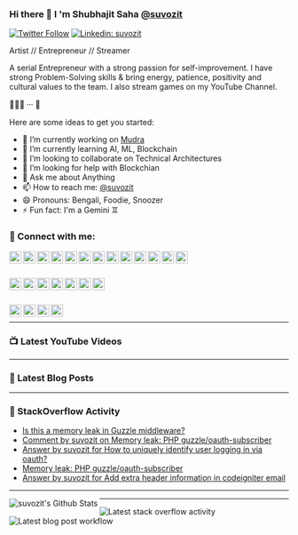 ### Hi there 👋 I 'm Shubhajit Saha [@suvozit][website]

[![Twitter Follow](https://img.shields.io/twitter/follow/_staticvoid?label=Follow)](https://twitter.com/suvozit)
[![Linkedin: suvozit](https://img.shields.io/badge/-Shubhajit%20Saha-blue?style=flat-square&logo=Linkedin&logoColor=white&link=https://www.linkedin.com/in/suvozit/)](https://www.linkedin.com/in/suvozit/)

Artist // Entrepreneur // Streamer

A serial Entrepreneur with a strong passion for self-improvement. I have strong Problem-Solving skills & bring energy, patience, positivity and cultural values to the team. I also stream games on my YouTube Channel.

🙇🏼‍♂️ ⸱⸱⸱ 🤖

Here are some ideas to get you started:

- 🔭 I’m currently working on [Mudra](https://www.mudra.club)
- 🌱 I’m currently learning AI, ML, Blockchain
- 👯 I’m looking to collaborate on Technical Architectures
- 🤔 I’m looking for help with Blockchian
- 💬 Ask me about Anything
- 📫 How to reach me: [@suvozit][twitter]
- 😄 Pronouns: Bengali, Foodie, Snoozer
- ⚡ Fun fact: I'm a Gemini ♊️

### 🦉 Connect with me:

[<img align="left" alt="www.shubhajitsaha.com" width="22px" src="https://cdn.jsdelivr.net/npm/simple-icons@v3/icons/rss.svg" />][website]
[<img align="left" alt="suvozit | ACM" width="22px" src="https://cdn.jsdelivr.net/npm/simple-icons@v3/icons/acm.svg" />][acm]

[<img align="left" alt="suvozit | Facebook" width="22px" src="https://cdn.jsdelivr.net/npm/simple-icons@v3/icons/facebook.svg" />][facebook]
[<img align="left" alt="suvozit | Flickr" width="22px" src="https://cdn.jsdelivr.net/npm/simple-icons@v3/icons/flickr.svg" />][flickr]
[<img align="left" alt="suvozit | Google" width="22px" src="https://cdn.jsdelivr.net/npm/simple-icons@v3/icons/google.svg" />][google]
[<img align="left" alt="suvozit | Gravatar" width="22px" src="https://cdn.jsdelivr.net/npm/simple-icons@v3/icons/gravatar.svg" />][gravatar]
[<img align="left" alt="suvozit | Instagram" width="22px" src="https://cdn.jsdelivr.net/npm/simple-icons@v3/icons/instagram.svg" />][instagram]
[<img align="left" alt="suvozit | LinkedIn" width="22px" src="https://cdn.jsdelivr.net/npm/simple-icons@v3/icons/linkedin.svg" />][linkedin]
[<img align="left" alt="suvozit | Tumblr" width="22px" src="https://cdn.jsdelivr.net/npm/simple-icons@v3/icons/tumblr.svg" />][tumblr]
[<img align="left" alt="suvozit | Twitter" width="22px" src="https://cdn.jsdelivr.net/npm/simple-icons@v3/icons/twitter.svg" />][twitter]
[<img align="left" alt="suvozit | Vimeo" width="22px" src="https://cdn.jsdelivr.net/npm/simple-icons@v3/icons/vimeo.svg" />][vimeo]
[<img align="left" alt="suvozit | YouTube" width="22px" src="https://cdn.jsdelivr.net/npm/simple-icons@v3/icons/vine.svg" />][vine]
[<img align="left" alt="suvozit | Wordpress" width="22px" src="https://cdn.jsdelivr.net/npm/simple-icons@v3/icons/wordpress.svg" />][wordpress]

<br />
<br />

[<img align="left" alt="suvozit | Behance" width="22px" src="https://cdn.jsdelivr.net/npm/simple-icons@v3/icons/behance.svg" />][behance]
[<img align="left" alt="suvozit | Bitbucket" width="22px" src="https://cdn.jsdelivr.net/npm/simple-icons@v3/icons/bitbucket.svg" />][bitbucket]
[<img align="left" alt="suvozit | Blogger" width="22px" src="https://cdn.jsdelivr.net/npm/simple-icons@v3/icons/blogger.svg" />][blogger]
[<img align="left" alt="suvozit | Dribbble" width="22px" src="https://cdn.jsdelivr.net/npm/simple-icons@v3/icons/dribbble.svg" />][dribbble]
[<img align="left" alt="suvozit | GitHub" width="22px" src="https://cdn.jsdelivr.net/npm/simple-icons@v3/icons/github.svg" />][github]
[<img align="left" alt="suvozit | StackOverflow" width="22px" src="https://cdn.jsdelivr.net/npm/simple-icons@v3/icons/stackoverflow.svg" />][stackoverflow]
[<img align="left" alt="suvozit | TopCoder" width="22px" src="https://cdn.jsdelivr.net/npm/simple-icons@v3/icons/topcoder.svg" />][topcoder]

<br />
<br />

[<img align="left" alt="suvozit | YouTube" width="22px" src="https://cdn.jsdelivr.net/npm/simple-icons@v3/icons/youtube.svg" />][youtube]
[<img align="left" alt="suvozit | Mixer" width="22px" src="https://cdn.jsdelivr.net/npm/simple-icons@v3/icons/mixer.svg" />][mixer]
[<img align="left" alt="suvozit | Steam" width="22px" src="https://cdn.jsdelivr.net/npm/simple-icons@v3/icons/steam.svg" />][steam]
[<img align="left" alt="suvozit | Twitch" width="22px" src="https://cdn.jsdelivr.net/npm/simple-icons@v3/icons/twitch.svg" />][twitch]

<br />

---

### 📺 Latest YouTube Videos
<!-- YOUTUBE:START -->
<!-- YOUTUBE:END -->

---

### 📕 Latest Blog Posts
<!-- BLOG-POST-LIST:START -->
<!-- BLOG-POST-LIST:END -->

---

### 🙈 StackOverflow Activity
<!-- STACKOVERFLOW:START -->
- [Is this a memory leak in Guzzle middleware?](https://stackoverflow.com/questions/33155886/is-this-a-memory-leak-in-guzzle-middleware)
- [Comment by suvozit on Memory leak: PHP guzzle/oauth-subscriber](https://stackoverflow.com/questions/33025963/memory-leak-php-guzzle-oauth-subscriber)
- [Answer by suvozit for How to uniquely identify user logging in via oauth?](https://stackoverflow.com/questions/21145560/how-to-uniquely-identify-user-logging-in-via-oauth/33026038#33026038)
- [Memory leak: PHP guzzle/oauth-subscriber](https://stackoverflow.com/questions/33025963/memory-leak-php-guzzle-oauth-subscriber)
- [Answer by suvozit for Add extra header information in codeigniter email](https://stackoverflow.com/questions/9062192/add-extra-header-information-in-codeigniter-email/30558524#30558524)
<!-- STACKOVERFLOW:END -->

---

<img align="left" alt="suvozit's Github Stats" src="https://github-readme-stats.vercel.app/api?username=suvozit&show_icons=true&hide_border=true" />

[website]: https://www.shubhajitsaha.com
[behance]: https://www.behance.net/suvozit
[blogger]: https://suvozit.blogspot.com
[dribbble]: https://dribbble.com/suvozit
[facebook]: https://www.facebook.com/suvozit
[foursquare]: https://foursquare.com/suvozit
[flickr]: https://www.flickr.com/photos/suvozit
[github]: https://github.com/suvozit
[instagram]: https://instagram.com/suvozit
[linkedin]: https://linkedin.com/in/suvozit
[tumblr]: https://suvozit.tumblr.com
[twitter]: https://twitter.com/suvozit
[vimeo]: https://vimeo.com/suvozit
[wordpress]: https://suvozit.wordpress.com
[youtube]: https://youtube.com/suvozit

[acm]: https://dl.acm.org/profile/87959207857
[bitbucket]: https://bitbucket.org/suvozit
[github]: https://github.com/suvozit
[spoj]: https://www.spoj.com/users/my_zit
[stackoverflow]: https://stackoverflow.com/users/3466389/suvozit
[topcoder]: https://www.topcoder.com/members/bitsits

[mixer]: https://mixer.com/suvozit
[omlet]: https://omlet.gg/stream/suvozit
[steam]: https://steamcommunity.com/id/suvozit
[twitch]: https://www.twitch.tv/suvozit

[google]: https://plus.google.com/+ShubhajitSaha
[gravatar]: https://en.gravatar.com/suvozit
[orkut]: https://www.orkut.com/Main#Profile.aspx?uid=3196709660811256557
[picasa]: http://picasaweb.google.com/bitsits
[vine]: https://vine.co/suvozit


[webdevplaylist]: https://www.youtube.com/playlist?list=PLkwxH9e_vrAJ0WbEsFA9W3I1W-g_BTsbt
[jsplaylist]: https://www.youtube.com/playlist?list=PLkwxH9e_vrALRJKu7wfXby3MKeflhTu6B
[cssplaylist]: https://www.youtube.com/playlist?list=PLkwxH9e_vrALSdvZuEh6gqQdmDoDIoqz4
[reactplaylist]: https://www.youtube.com/playlist?list=PLkwxH9e_vrAK4TdffpxKY3QGyHCpxFcQ0

---

![Latest stack overflow activity](https://github.com/suvozit/suvozit/workflows/Latest%20stack%20overflow%20activity/badge.svg)  
![Latest blog post workflow](https://github.com/suvozit/suvozit/workflows/Latest%20blog%20post%20workflow/badge.svg)
